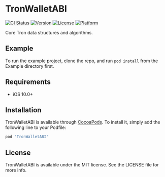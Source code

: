 # TronWalletABI

[![CI Status](https://img.shields.io/travis/TronLink/TronWalletABI.svg?style=flat)](https://travis-ci.org/TronLink/TronWalletABI)
[![Version](https://img.shields.io/cocoapods/v/TronWalletABI.svg?style=flat)](https://cocoapods.org/pods/TronWalletABI)
[![License](https://img.shields.io/cocoapods/l/TronWalletABI.svg?style=flat)](https://cocoapods.org/pods/TronWalletABI)
[![Platform](https://img.shields.io/cocoapods/p/TronWalletABI.svg?style=flat)](https://cocoapods.org/pods/TronWalletABI)

Core Tron data structures and algorithms.

## Example

To run the example project, clone the repo, and run `pod install` from the Example directory first.

## Requirements

- iOS 10.0+

## Installation

TronWalletABI is available through [CocoaPods](https://cocoapods.org). To install
it, simply add the following line to your Podfile:

```ruby
pod 'TronWalletABI'
```
## License

TronWalletABI is available under the MIT license. See the LICENSE file for more info.
